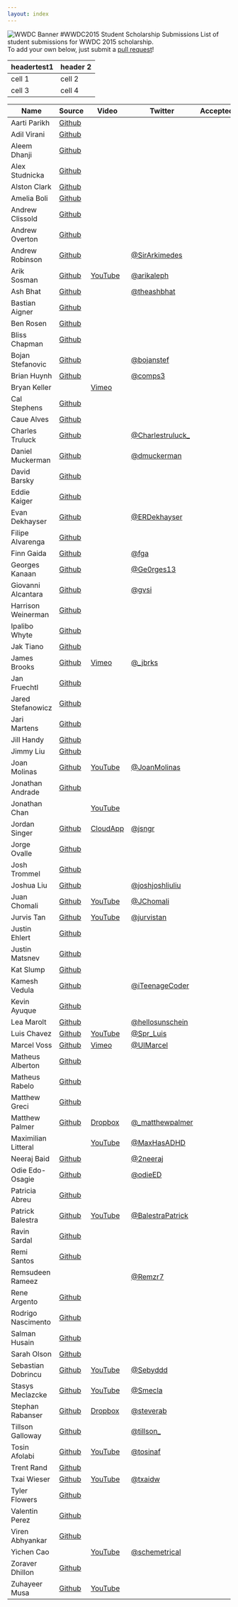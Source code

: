 ```yaml
---
layout: index
---
```



![WWDC Banner](https://devimages.apple.com.edgekey.net/wwdc/images/wwdc15-hero_2x.png)
#WWDC2015 Student Scholarship Submissions
List of student submissions for WWDC 2015 scholarship. <br>
To add your own below, just submit a [pull request](https://github.com/WWDCStudents/2015/pulls)!

| headertest1 | header 2 |
| -------- | -------- |
| cell 1   | cell 2   |
| cell 3   | cell 4   |

<!--http://www.alphabetize.org-->
<!-- PLEASE INSERT YOUR NAME IN ALPHABETICAL ORDER -->
| Name | Source | Video | Twitter | Accepted/Rejected |
| ---- | ------ | ----- | ------  | ----------------- |
| Aarti Parikh | [Github](https://github.com/aarti/wwdc-scholarship-app )
| Adil Virani | [Github](https://github.com/AdilVirani/WWDC-2015)
| Aleem Dhanji | [Github](https://github.com/adhanji/AleemDhanji)
| Alex Studnicka | [Github](https://github.com/alex-alex/WWDC-2015-Scholarship)
| Alston Clark | [Github](https://github.com/Acespace/WWDC15)
| Amelia Boli | [Github](https://github.com/AmeliaBoli/AmeliaBoli)
| Andrew Clissold | [Github](https://github.com/aclissold/wwdc-scholarship)
| Andrew Overton | [Github](https://github.com/andrewoverton/WWDC-Scholarship-App)
| Andrew Robinson | [Github](https://github.com/SirArkimedes/WWDC-2015) | | [@SirArkimedes](https://twitter.com/SirArkimedes)
| Arik Sosman | [Github](https://github.com/arik-so/WWDC-2015-Application) | [YouTube](https://www.youtube.com/watch?v=paRnOg6_t6k) | [@arikaleph](https://twitter.com/arikaleph)
| Ash Bhat | [Github](https://github.com/ashbhat/wwdc-2015) | | [@theashbhat](https://twitter.com/theashbhat)
| Bastian Aigner | [Github](https://github.com/bastiaigner/WWDC15)
| Ben Rosen | [Github](https://github.com/benrosen78/2015-WWDC-Scholarship-app)
| Bliss Chapman | [Github](https://github.com/Togira/WWDC2015-Student-Application)
| Bojan Stefanovic | [Github](https://github.com/bojanstef/WWDC15-Scholarship-Application) | | [@bojanstef](https://twitter.com/bojanstef)
| Brian Huynh | [Github](https://github.com/tvnerd/Brian-Huynh) | | [@comps3](https://twitter.com/comps3)
| Bryan Keller | | [Vimeo](https://vimeo.com/126077764)
| Cal Stephens | [Github](https://github.com/Calda/About-Cal)
| Caue Alves | [Github](https://github.com/CaueAlvesSilva/Caue-Alves---WWDC15)
| Charles Truluck | [Github](https://github.com/charlestruluck/WWDC-2015) | | [@Charlestruluck_](https://twitter.com/CharlesTruluck_)
| Daniel Muckerman | [Github](https://github.com/DMuckerman/wwdc2015) | | [@dmuckerman](https://twitter.com/dmuckerman)
| David Barsky | [Github](https://github.com/davidbarsky/DavidBarskyWWDC)
| Eddie Kaiger | [Github](https://github.com/eddiekaiger/PortfolioApp)
| Evan Dekhayser | [Github](https://github.com/edekhayser/WWDC-2015-Scholarship) | |[@ERDekhayser](https://twitter.com/ERDekhayser)
| Filipe Alvarenga | [Github](https://github.com/filipealva/WWDC15-Scholarship)
| Finn Gaida | [Github](https://github.com/finngaida/wwdc) | | [@fga](https://twitter.com/fga)
| Georges Kanaan | [Github](https://github.com/Ge0rges/WWDC-2015-Scholarship) | | [@Ge0rges13](https://twitter.com/Ge0rges13)
| Giovanni Alcantara | [Github](https://github.com/gvsi/WWDC-2015) | | [@gvsi](https://twitter.com/gvsi)
| Harrison Weinerman | [Github](https://github.com/harrisonw1/Harrison-Weinerman-WWDC-2015-Scholarship-App)
| Ipalibo Whyte | [Github](https://github.com/IpaliboWhyte/WWDC-2015)
| Jak Tiano | [Github](https://github.com/Jakintosh/WWDC-2015-Application)
| James Brooks | [Github](https://github.com/brks/wwdc) | [Vimeo](https://vimeo.com/126175507) | [@_jbrks](https://twitter.com/_jbrks) | 
| Jan Fruechtl | [Github](https://github.com/coolcut/WWDC-Scholarship-2015)
| Jared Stefanowicz | [Github](https://github.com/BigxMac/WWDC-2015)
| Jari Martens | [Github](https://github.com/jarimartens10/wwdc-2015)
| Jill Handy | [Github](https://github.com/Jaemu/jill-handy)
| Jimmy Liu | [Github](https://github.com/lele0108/WWDC_2015)
| Joan Molinas | [Github](https://github.com/ulidev/WWDC2015) | [YouTube](https://www.youtube.com/watch?v=OU44fRY2PYs) | [@JoanMolinas](https://twitter.com/joanmolinas)
| Jonathan Andrade | [Github](https://github.com/jcandrade/WWDC2015)
| Jonathan Chan | | [YouTube](https://youtu.be/dgaVsig4dKs)
| Jordan Singer | [Github](https://github.com/jordansinger/WWDC-15) | [CloudApp](http://cl.ly/am7C) | [@jsngr](https://twitter.com/jsngr)
| Jorge Ovalle | [Github](https://github.com/lojals/JorgeOvalleWWDC)
| Josh Trommel | [Github](https://github.com/probablyjosh/JoshTrommel)
| Joshua Liu | [Github](https://github.com/joshliu/WWDC-2015) | | [@joshjoshliuliu](https://twitter.com/joshjoshliuliu)
| Juan Chomali | [Github](https://github.com/jchomali/WWDC15App) | [YouTube](https://www.youtube.com/watch?v=7WFw3axl8lM) | [@JChomali](https://twitter.com/jchomali)
| Jurvis Tan | [Github](https://github.com/jurvis/wwdc-2015) | [YouTube](https://youtu.be/t19pO05jzSQ) | [@jurvistan](http://twitter.com/jurvistan)
| Justin Ehlert | [Github](https://github.com/jtehlert/WWDC)
| Justin Matsnev | [Github](https://github.com/Jmats17/WWDC15-App)
| Kat Slump | [Github](https://github.com/katslump/WWDC2015)
| Kamesh Vedula | [Github](https://github.com/kvedula/WWDC2015) | | [@iTeenageCoder](http://twitter.com/iTeenageCoder)
| Kevin Ayuque | [Github](https://github.com/KevinAyuque/WWDC-2015-Scholarship)
| Lea Marolt | [Github](https://github.com/leamars/WWDC2015) | | [@hellosunschein](https://twitter.com/hellosunschein)
| Luis Chavez | [Github](https://github.com/Spr-Luis/WWDC-Scholarship-Application-2015) |[YouTube](http://youtu.be/UexdNvhXEW8)| [@Spr_Luis](https://twitter.com/spr_luis)
| Marcel Voss | [Github](https://github.com/marcelvoss/WWDC15-Scholarship) |[Vimeo](https://vimeo.com/126154527)  | [@UIMarcel](https://twitter.com/uimarcel) |
| Matheus Alberton | [Github](https://github.com/matheusfrozzi/wwdcprofile)
| Matheus Rabelo | [Github](https://github.com/omatheusr/MatheusRabelo)
| Matthew Greci | [Github](https://github.com/mgreci/MatthewGreci)
| Matthew Palmer | [Github](https://github.com/matthewpalmer/WWDC-15) | [Dropbox](https://www.dropbox.com/s/7mhn66qp57dsyxc/wwdc-15-demo.mov?dl=0) | [@_matthewpalmer](http://twitter.com/_matthewpalmer)
| Maximilian Litteral | | [YouTube](https://www.youtube.com/watch?v=Z4lGNU_uoe4&spfreload=10) | [@MaxHasADHD](https://twitter.com/maxhasadhd)
| Neeraj Baid | [Github](https://github.com/neerajbaid/WWDC2015) | | [@2neeraj](https://twitter.com/2neeraj)
| Odie Edo-Osagie | [Github](https://github.com/oduwa/WWDC2015-Scholarship-App) | | [@odieED](https://twitter.com/odieED)
| Patricia Abreu | [Github](https://github.com/PatriciaAbreu/WWDC/tree/master/WWDCPatriciaAbreu)
| Patrick Balestra | [Github](https://github.com/BalestraPatrick/WWDC-2015-Scholarship) | [YouTube](http://youtu.be/4I3MBT2QXHw) | [@BalestraPatrick](http://twitter.com/BalestraPatrick) 
| Ravin Sardal | [Github](https://github.com/randomite/ss-wwdc)
| Remi Santos | [Github](https://github.com/Kemcake/WWDC2015)
| Remsudeen Rameez | | | [@Remzr7](https://twitter.com/remzr7)
| Rene Argento | [Github](https://github.com/reneargento/wwdc-2015-scholarship-application)
| Rodrigo Nascimento | [Github](https://github.com/rodrigok/wwwdc-2015-scholarship-rodrigo-nascimento)
| Salman Husain | [Github](https://github.com/shusain93/WWDC2015)
| Sarah Olson | [Github](https://github.com/saraheolson/SarahOlson)
| Sebastian Dobrincu | [Github](https://github.com/sebyddd/WWDC2015-Submission) | [YouTube](https://www.youtube.com/watch?v=8FIxP19dM1Q) | [@Sebyddd](https://twitter.com/Sebyddd)
| Stasys Meclazcke | [Github](https://github.com/aeip/2015-WWDC-Scholarship-App) | [YouTube](https://www.youtube.com/watch?v=Q05r7ALxmZY) | [@Smecla](https://twitter.com/Smecla)
| Stephan Rabanser | [Github](https://github.com/steverab/WWDC-2015) | [Dropbox](https://dl.dropboxusercontent.com/u/14601827/WWDC-2015-Scholarship.mp4) | [@steverab](https://twitter.com/steverab)
| Tillson Galloway | [Github](https://github.com/tillson/wwdc-2015) | | [@tillson\_](https://twitter.com/tillson_) | 
| Tosin Afolabi | [Github](https://github.com/TosinAF/WWDC-2015) | [YouTube](https://www.youtube.com/watch?v=Mo172Xj923M) | [@tosinaf](http://twitter.com/tosinaf)
| Trent Rand | [Github](https://github.com/trentrand/Apple-WWDC-2015-Application)
| Txai Wieser | [Github](https://github.com/txaidw/WWDC15-Txai-Wieser) | [YouTube](https://www.youtube.com/watch?v=s-ZKPdDrEow) | [@txaidw](https://twitter.com/txaidw)
| Tyler Flowers | [Github](https://github.com/Tdflowers/WWDC2015)
| Valentin Perez | [Github](https://github.com/valentin7/wwdc2015app)
| Viren Abhyankar | [Github](https://github.com/virena/Viren-Abhyankar)
| Yichen Cao | | [YouTube](https://www.youtube.com/watch?v=e88hbvMZzN8) | [@schemetrical](https://twitter.com/Schemetrical)
| Zoraver Dhillon | [Github](https://github.com/teghzoraver/Zoraver-Dhillon-WWDC-2015)
| Zuhayeer Musa | [Github](https://github.com/zuhaz3/WWDC15) | [YouTube](https://www.youtube.com/watch?v=I5WMFgD0YvM)
<!-- Don't remove the newline -->
